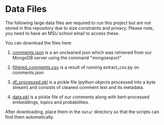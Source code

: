 # Data Files

The following large data files are required to run this project but are not stored in this repository due to size constraints and privacy.
Please note, you need to have an MSU school email to access these.

You can download the files here:


1. [comments.json](https://michiganstate.sharepoint.com/:u:/s/Section_SS25-CMSE-495-001-225215054-EL-32-A26-TwoSix/EXAYysZSTAFEld6TQo7WAGoBMKcPgRCMQbFAVKTIqbuyfQ?e=pPw0UJ) is a an uncleaned json which was retrieved from our MongoDB server using the command "mongoexport"

2. [filtered_comments.csv](https://michiganstate.sharepoint.com/:x:/s/Section_SS25-CMSE-495-001-225215054-EL-32-A26-TwoSix/EQERmIQ3SMNHgFfIE3J77FsBHJUC4tOYg69bBxVq75drWw?e=k2TeXe) is a result of running extract_csv.py on comments.json

3. [df_processed.pkl](https://michiganstate.sharepoint.com/:u:/s/Section_SS25-CMSE-495-001-225215054-EL-32-A26-TwoSix/Ef6h4T2pEA9Co7novo3cDDMB37k0PfEHP7GnctqXV3FsMA?e=W1MH6e) is a pickle file (python objects processed into a byte stream) and consists of cleaned comment text and its metadata.
   
4. [data.pkl](https://michiganstate.sharepoint.com/:u:/s/Section_SS25-CMSE-495-001-225215054-EL-32-A26-TwoSix/EZkkBDbYPYhBnJ7eeZmbAUYBgccKoiGIvTpk4szqlW7ucQ?e=FRgZsN) is a pickle file of our comments along with bert-processed embeddings, topics and probabilities.


After downloading, place them in the `data/` directory so that the scripts can find them automatically.
